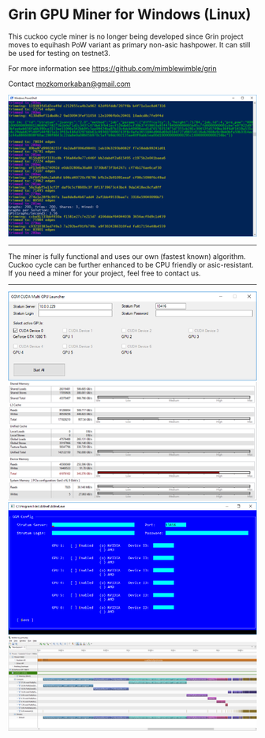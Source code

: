# Grin GPU Miner for Windows (Linux)

This cuckoo cycle miner is no longer being developed since Grin project moves to equihash PoW variant as primary non-asic hashpower. It can still be used for testing on testnet3.

For more information see https://github.com/mimblewimble/grin

Contact mozkomorkaban@gmail.com

![Screen](/img/cuda.png)

--------------------

The miner is fully functional and uses our own (fastest known) algorithm. Cuckoo cycle can be further enhanced to be CPU friendly or asic-resistant. If you need a miner for your project, feel free to contact us.

--------------------

![Screen](/img/cuda_gui.png)
![Screen](/img/mem.png)
![Screen](/img/ocl.png)
![Screen](/img/profile.png)
